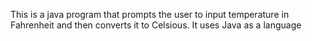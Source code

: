 This is a java program that prompts the user to input temperature in Fahrenheit and then converts it to Celsious.
 It uses Java as a language
